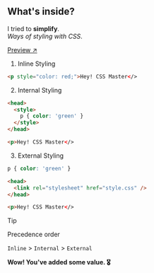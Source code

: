 ## What's inside?

I tried to **simplify**.<br />
*Ways of styling with CSS*.

[Preview ↗](https://codesandbox.io/p/sandbox/01-start-6kt69m?file=%2Findex.html%3A23%2C1)

1. Inline Styling
```html
<p style="color: red;">Hey! CSS Master</>
```

2. Internal Styling
```html
<head>
  <style>
    p { color: 'green' }
  </style>
</head>

<p>Hey! CSS Master</>
```

3. External Styling
```css
p { color: 'green' }
```
```html
<head>
  <link rel="stylesheet" href="style.css" />
</head>

<p>Hey! CSS Master</>
```

> [!tip]
>
> Precedence order
>
> `Inline` > `Internal` > `External`

**Wow! You've added some value. 🎖️**
